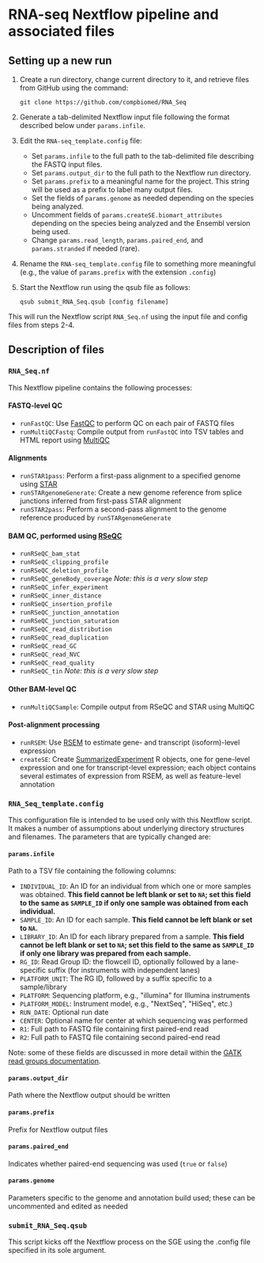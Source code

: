 # RNA-seq Nextflow pipeline and associated files

## Setting up a new run

1. Create a run directory, change current directory to it, and retrieve files from GitHub using the command:

   `git clone https://github.com/compbiomed/RNA_Seq`

2. Generate a tab-delimited Nextflow input file following the format described below under `params.infile`.

3. Edit the `RNA-seq_template.config` file:
   - Set `params.infile` to the full path to the tab-delimited file describing the FASTQ input files.
   - Set `params.output_dir` to the full path to the Nextflow run directory.
   - Set `params.prefix` to a meaningful name for the project.  This string will be used as a prefix to label many output files.
   - Set the fields of `params.genome` as needed depending on the species being analyzed.
   - Uncomment fields of `params.createSE.biomart_attributes` depending on the species being analyzed and the Ensembl version being used.
   - Change `params.read_length`, `params.paired_end`, and `params.stranded` if needed (rare).

4. Rename the `RNA-seq_template.config` file to something more meaningful (e.g., the value of `params.prefix` with the extension `.config`)

5. Start the Nextflow run using the qsub file as follows:

   `qsub submit_RNA_Seq.qsub [config filename]`

This will run the Nextflow script `RNA_Seq.nf` using the input file and config files from steps 2-4.

## Description of files

### `RNA_Seq.nf`
This Nextflow pipeline contains the following processes:
#### FASTQ-level QC
- `runFastQC`: Use [FastQC](https://www.bioinformatics.babraham.ac.uk/projects/fastqc/) to perform QC on each pair of FASTQ files
- `runMultiQCFastq`: Compile output from `runFastQC` into TSV tables and HTML report using [MultiQC](https://multiqc.info/)
#### Alignments
- `runSTAR1pass`: Perform a first-pass alignment to a specified genome using [STAR](https://github.com/alexdobin/STAR)
- `runSTARgenomeGenerate`: Create a new genome reference from splice junctions inferred from first-pass STAR alignment
- `runSTAR2pass`: Perform a second-pass alignment to the genome reference produced by `runSTARgenomeGenerate`
#### BAM QC, performed using [RSeQC](http://rseqc.sourceforge.net)
- `runRSeQC_bam_stat`
- `runRSeQC_clipping_profile`
- `runRSeQC_deletion_profile`
- `runRSeQC_geneBody_coverage` *Note: this is a very slow step*
- `runRSeQC_infer_experiment`
- `runRSeQC_inner_distance`
- `runRSeQC_insertion_profile`
- `runRSeQC_junction_annotation`
- `runRSeQC_junction_saturation`
- `runRSeQC_read_distribution`
- `runRSeQC_read_duplication`
- `runRSeQC_read_GC`
- `runRSeQC_read_NVC`
- `runRSeQC_read_quality`
- `runRSeQC_tin` *Note: this is a very slow step*
#### Other BAM-level QC
- `runMultiQCSample`: Compile output from RSeQC and STAR using MultiQC
#### Post-alignment processing
- `runRSEM`: Use [RSEM](https://deweylab.github.io/RSEM/) to estimate gene- and transcript (isoform)-level expression
- `createSE`: Create [SummarizedExperiment](https://bioconductor.org/packages/release/bioc/html/SummarizedExperiment.html) R objects, one for gene-level expression and one for transcript-level expression; each object contains several estimates of expression from RSEM, as well as feature-level annotation

### `RNA_Seq_template.config`
This configuration file is intended to be used only with this Nextflow script.  It makes a number of assumptions about underlying directory structures and filenames.
The parameters that are typically changed are:

#### `params.infile`
Path to a TSV file containing the following columns:
- `INDIVIDUAL_ID`: An ID for an individual from which one or more samples was obtained.  **This field cannot be left blank or set to `NA`; set this field to the same as `SAMPLE_ID` if only one sample was obtained from each individual.**
- `SAMPLE_ID`: An ID for each sample.  **This field cannot be left blank or set to `NA`.**
- `LIBRARY_ID`: An ID for each library prepared from a sample.  **This field cannot be left blank or set to `NA`; set this field to the same as `SAMPLE_ID` if only one library was prepared from each sample.**
- `RG_ID`: Read Group ID: the flowcell ID, optionally followed by a lane-specific suffix (for instruments with independent lanes)
- `PLATFORM_UNIT`: The RG ID, followed by a suffix specific to a sample/library
- `PLATFORM`: Sequencing platform, e.g., "illumina" for Illumina instruments
- `PLATFORM_MODEL`: Instrument model, e.g., "NextSeq", "HiSeq", etc.)
- `RUN_DATE`: Optional run date
- `CENTER`: Optional name for center at which sequencing was performed
- `R1`: Full path to FASTQ file containing first paired-end read
- `R2`: Full path to FASTQ file containing second paired-end read

Note: some of these fields are discussed in more detail within the [GATK read groups documentation](https://software.broadinstitute.org/gatk/documentation/article.php?id=6472).

#### `params.output_dir`
Path where the Nextflow output should be written

#### `params.prefix`
Prefix for Nextflow output files

#### `params.paired_end`
Indicates whether paired-end sequencing was used (`true` or `false`)

#### `params.genome`
Parameters specific to the genome and annotation build used; these can be uncommented and edited as needed

### `submit_RNA_Seq.qsub`
This script kicks off the Nextflow process on the SGE using the .config file specified in its sole argument.

